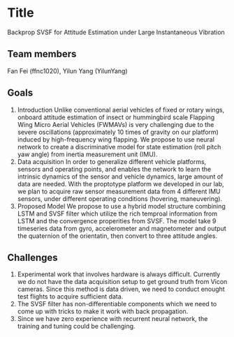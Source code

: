 # Title
Backprop SVSF for Attitude Estimation under Large Instantaneous Vibration
## Team members
Fan Fei (ffnc1020), Yilun Yang (YilunYang)
## Goals
1. Introduction
Unlike conventional aerial vehicles of fixed or rotary wings, onboard attitude estimation of insect or hummingbird scale Flapping Wing Micro Aerial Vehicles (FWMAVs) is very challenging due to the severe oscillations (approximately 10 times of gravity on our platform) induced by high-frequency wing flapping.
We propose to use neural network to create a discriminative model for state estimation (roll pitch yaw angle) from inertia measurement unit (IMU).
2. Data acquisition
In order to generalize different vehicle platforms, sensors and operating points, and enables the network to learn the intrinsic dynamics of the sensor and vehicle dynamics, large amount of data are needed. With the proptotype platform we developed in our lab, we plan to acquire raw sensor measurement data from 4 different IMU sensors, under different operating conditions (hovering, maneuvering).
3. Proposed Model
We propose to use a hybrid model structure combining LSTM and SVSF filter which utilize the rich temproal information from LSTM and the convergence properities from SVSF.
The model take 9 timeseries data from gyro, accelerometer and magnetometer and output the quaternion of the orientatin, then convert to three attitude angles.
## Challenges
1. Experimental work that involves hardware is always difficult. Currently we do not have the data acquisition setup to get ground truth from Vicon cameras. Since this method is data driven, we need to conduct enought test flights to acquire sufficient data.
2. The SVSF filter has non-differentiable components which we need to come up with tricks to make it work with back propagation.
3. Since we have zero experience with recurrent neural network, the training and tuning could be challenging.
